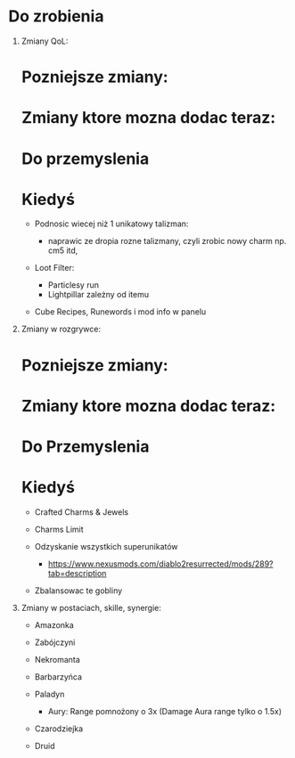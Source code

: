 # Do zrobienia

1. Zmiany QoL:
    # Pozniejsze zmiany:

    
    # Zmiany ktore mozna dodac teraz:

    # Do przemyslenia
    # Kiedyś 
    - Podnosic wiecej niż 1 unikatowy talizman:
        + naprawic ze dropia rozne talizmany, czyli zrobic nowy charm np. cm5 itd,

    - Loot Filter:
        + Particlesy run
        + Lightpillar zależny od itemu

    - Cube Recipes, Runewords i mod info w panelu 
    
2. Zmiany w rozgrywce:
    # Pozniejsze zmiany:

    # Zmiany ktore mozna dodac teraz:


    # Do Przemyslenia

    # Kiedyś 
    - Crafted Charms & Jewels
    - Charms Limit
    - Odzyskanie wszystkich superunikatów
        + https://www.nexusmods.com/diablo2resurrected/mods/289?tab=description

    - Zbalansowac te gobliny
    
    
3. Zmiany w postaciach, skille, synergie:

    - Amazonka
        

    - Zabójczyni

    - Nekromanta

    - Barbarzyńca

    - Paladyn
        + Aury:
            Range pomnożony o 3x (Damage Aura range tylko o 1.5x)

    - Czarodziejka

    - Druid
